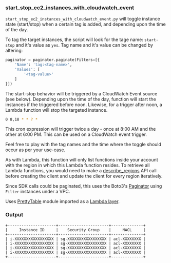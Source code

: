 ### start_stop_ec2_instances_with_cloudwatch_event

```start_stop_ec2_instances_with_cloudwatch_event.py``` will toggle instance state (start/stop) when a certain tag is added, and depending upon the time of the day.

To tag the target instances, the script will look for the tage name: ```start-stop``` and it's value as ```yes```. Tag name and it's value can be changed by altering:

```python
paginator = paginator.paginate(Filters=[{
    'Name': 'tag:<tag-name>',
    'Values': [
        '<tag-value>'
    ]
}])
```

The start-stop behavior will be triggered by a CloudWatch Event source (see below). Depending upon the time of the day, function will start the instances if the triggered before noon. Likewise, for a trigger after noon, a Lambda function will stop the targeted instance.

```BASH
0 8,18 * * ? *
```

This cron expression will trigger twice a day - once at 8:00 AM and the other at 6:00 PM. This can be used on a CloudWatch event trigger.

Feel free to play with the tag names and the time where the toggle should occur as per your use-case.

As with Lambda, this function will only list functions inside your account with the region in which this Lambda function resides. To retrieve all Lambda functions, you would need to make a [describe_regions](https://boto3.amazonaws.com/v1/documentation/api/latest/reference/services/ec2.html#EC2.Client.describe_regions) API call before creating the client and update the client for every region iteratively.

Since SDK calls could be paginated, this uses the Boto3's [Paginator](https://boto3.amazonaws.com/v1/documentation/api/latest/guide/paginators.html) using ```Filter``` instances under a VPC.

Uses [PrettyTable](https://pypi.org/project/PrettyTable/) module imported as a [Lambda layer](/lambda-layer/prettyTable.zip).

### Output
```
+---------------------+----------------------+--------------+
|     Instance ID     |    Security Group    |     NACL     |
+---------------------+----------------------+--------------+
| i-XXXXXXXXXXXXXXXXX | sg-XXXXXXXXXXXXXXXXX | acl-XXXXXXXX |
| i-XXXXXXXXXXXXXXXXX | sg-XXXXXXXXXXXXXXXXX | acl-XXXXXXXX |
| i-XXXXXXXXXXXXXXXXX | sg-XXXXXXXXXXXXXXXXX | acl-XXXXXXXX |
| i-XXXXXXXXXXXXXXXXX | sg-XXXXXXXXXXXXXXXXX | acl-XXXXXXXX |
+---------------------+----------------------+--------------+
```
